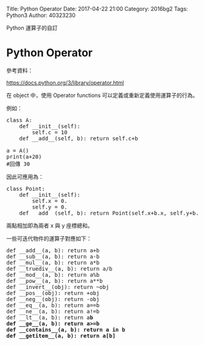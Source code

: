 Title: Python Operator
Date: 2017-04-22 21:00
Category: 2016bg2
Tags: Python3
Author: 40323230

Python 運算子的自訂

<!-- PELICAN_END_SUMMARY -->

Python Operator
===

參考資料：

<https://docs.python.org/3/library/operator.html>

在 object 中，使用 Operator functions 可以定義或重新定義使用運算子的行為。

例如：

<pre class="brush: python">
class A:
    def __init__(self):
        self.c = 10
    def __add__(self, b): return self.c+b

a = A()
print(a+20)
#回傳 30
</pre>

因此可應用為：

<pre class="brush: python">
class Point:
    def __init__(self):
        self.x = 0.
        self.y = 0.
    def __add__(self, b): return Point(self.x+b.x, self.y+b.y)
</pre>

兩點相加即為兩者 x 與 y 座標總和。

一些可迭代物件的運算子對應如下：

<pre class="brush: python">
def __add__(a, b): return a+b
def __sub__(a, b): return a-b
def __mul__(a, b): return a*b
def __truediv__(a, b): return a/b
def __mod__(a, b): return a%b
def __pow__(a, b): return a**b
def __invert__(obj): return ~obj
def __pos__(obj): return +obj
def __neg__(obj): return -obj
def __eq__(a, b): return a==b
def __ne__(a, b): return a!=b
def __lt__(a, b): return a<b
def __le__(a, b): return a<=b
def __gt__(a, b): return a>b
def __ge__(a, b): return a>=b
def __contains__(a, b): return a in b
def __getitem__(a, b): return a[b]
</pre>